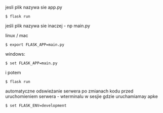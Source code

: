 

jesli plik nazywa sie app.py

    $ flask run

jeśli plik nazywa sie inaczej - np main.py

linux / mac

    $ export FLASK_APP=main.py
    
windows:

    $ set FLASK_APP=main.py

i potem

    $ flask run

automatyczne odswieżanie serwera po zmianach kodu
przed uruchomieniem serwera - wterminalu w sesjie gdzie uruchamiamay apke

    $ set FLASK_ENV=development

